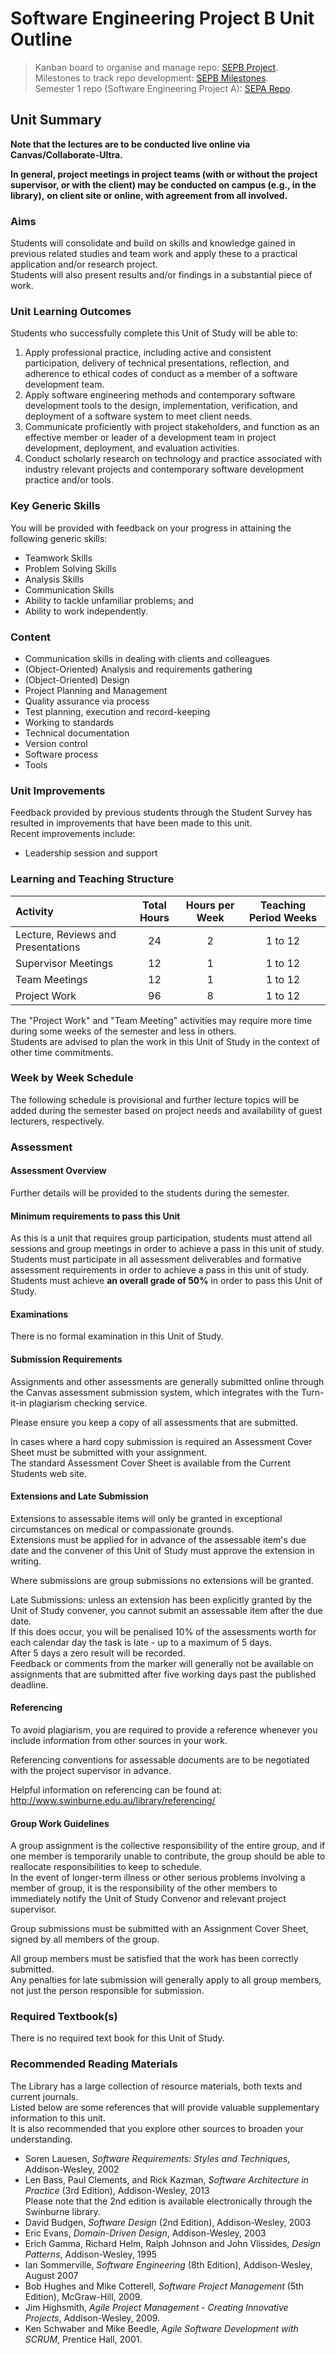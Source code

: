 # Software Engineering Project B Unit Outline
> Kanban board to organise and manage repo: [SEPB Project](https://github.com/orgs/kanbanyte/projects/12).\
> Milestones to track repo development: [SEPB Milestones](https://github.com/kanbanyte/sepb/milestones).\
> Semester 1 repo (Software Engineering Project A): [SEPA Repo](https://github.com/kanbanyte/sepa).

<!--
	Course Syllabus
	Unit Code: SWE40002
	Duration: Semester 2 2023
	Credit Points: 12.5
	Location: Hawthorn
	Assessment Summary:
		This Unit of Study forms the second half of a **two-semester** capstone project.
		Projects are a continuation from the projects in the same team and supervisory arrangements as established in Semester 1.
		Students will be assessed on participation, effective contribution, documentation, development process, self-reflection and product.
-->

<!--
**Pre-Requisites:**
> SWE40001 Software Engineering Project A **(in the immediate previous semester)**\
> From 2020, **no student** is allowed to join SWE40002 without "successfully completing" SWE40001 in the ***semester immediately prior*** to undertaking SWE40002.

**Anti-Requisites:**
> COS30022 Software Development Project 2
-->

## Unit Summary
**Note that the lectures are to be conducted live online via Canvas/Collaborate-Ultra.**

**In general, project meetings in project teams (with or without the project supervisor, or with the client) may be conducted on campus (e.g., in the library),**
**on client site or online, with agreement from all involved.**

### Aims
Students will consolidate and build on skills and knowledge gained in previous related studies and team work and
apply these to a practical application and/or research project.\
Students will also present results and/or findings in a substantial piece of work.

### Unit Learning Outcomes
Students who successfully complete this Unit of Study will be able to:
1. Apply professional practice, including active and consistent participation, delivery of technical presentations, reflection, and
adherence to ethical codes of conduct as a member of a software development team.
2. Apply software engineering methods and contemporary software development tools to the design, implementation, verification, and
deployment of a software system to meet client needs.
3. Communicate proficiently with project stakeholders, and
function as an effective member or leader of a development team in project development, deployment, and evaluation activities.
4. Conduct scholarly research on technology and practice associated with industry relevant projects and contemporary software development practice and/or tools.

### Key Generic Skills
You will be provided with feedback on your progress in attaining the following generic skills:
* Teamwork Skills
* Problem Solving Skills
* Analysis Skills
* Communication Skills
* Ability to tackle unfamiliar problems; and
* Ability to work independently.

### Content
* Communication skills in dealing with clients and colleagues
* (Object-Oriented) Analysis and requirements gathering
* (Object-Oriented) Design
* Project Planning and Management
* Quality assurance via process
* Test planning, execution and record-keeping
* Working to standards
* Technical documentation
* Version control
* Software process
* Tools

### Unit Improvements
Feedback provided by previous students through the Student Survey has resulted in improvements that have been made to this unit.\
Recent improvements include:
* Leadership session and support

### Learning and Teaching Structure
|Activity|Total Hours|Hours per Week|Teaching Period Weeks|
|:-|:-:|:-:|:-:|
|Lecture, Reviews and Presentations|24|2|1 to 12|
|Supervisor Meetings|12|1|1 to 12|
|Team Meetings|12|1|1 to 12|
|Project Work|96|8|1 to 12|

The "Project Work" and "Team Meeting" activities may require more time during some weeks of the semester and less in others.\
Students are advised to plan the work in this Unit of Study in the context of other time commitments.

### Week by Week Schedule
The following schedule is provisional and
further lecture topics will be added during the semester based on project needs and availability of guest lecturers, respectively.

### Assessment
#### Assessment Overview
Further details will be provided to the students during the semester.

#### Minimum requirements to pass this Unit
As this is a unit that requires group participation, students must attend all sessions and group meetings in order to achieve a pass in this unit of study.\
Students must participate in all assessment deliverables and formative assessment requirements in order to achieve a pass in this unit of study.\
Students must achieve **an overall grade of 50%** in order to pass this Unit of Study.

#### Examinations
There is no formal examination in this Unit of Study.

#### Submission Requirements
Assignments and other assessments are generally submitted online through the Canvas assessment submission system,
which integrates with the Turn-it-in plagiarism checking service.

Please ensure you keep a copy of all assessments that are submitted.

In cases where a hard copy submission is required an Assessment Cover Sheet must be submitted with your assignment.\
The standard Assessment Cover Sheet is available from the Current Students web site.

#### Extensions and Late Submission
Extensions to assessable items will only be granted in exceptional circumstances on medical or compassionate grounds.\
Extensions must be applied for in advance of the assessable item's due date and the convener of this Unit of Study must approve the extension in writing.

Where submissions are group submissions no extensions will be granted.

Late Submissions: unless an extension has been explicitly granted by the Unit of Study convener, you cannot submit an assessable item after the due date.\
If this does occur, you will be penalised 10% of the assessments worth for each calendar day the task is late - up to a maximum of 5 days.\
After 5 days a zero result will be recorded.\
Feedback or comments from the marker will generally not be available on assignments that are submitted after five working days past the published deadline.

#### Referencing
To avoid plagiarism, you are required to provide a reference whenever you include information from other sources in your work.

Referencing conventions for assessable documents are to be negotiated with the project supervisor in advance.

Helpful information on referencing can be found at:\
<http://www.swinburne.edu.au/library/referencing/>

#### Group Work Guidelines
A group assignment is the collective responsibility of the entire group, and
if one member is temporarily unable to contribute, the group should be able to reallocate responsibilities to keep to schedule.\
In the event of longer-term illness or other serious problems involving a member of group,
it is the responsibility of the other members to immediately notify the Unit of Study Convenor and relevant project supervisor.

Group submissions must be submitted with an Assignment Cover Sheet, signed by all members of the group.

All group members must be satisfied that the work has been correctly submitted.\
Any penalties for late submission will generally apply to all group members, not just the person responsible for submission.

### Required Textbook(s)
There is no required text book for this Unit of Study.

### Recommended Reading Materials
The Library has a large collection of resource materials, both texts and current journals.\
Listed below are some references that will provide valuable supplementary information to this unit.\
It is also recommended that you explore other sources to broaden your understanding.
* Soren Lauesen, *Software Requirements: Styles and Techniques*, Addison-Wesley, 2002
* Len Bass, Paul Clements, and Rick Kazman, *Software Architecture in Practice* (3rd Edition), Addison-Wesley, 2013\
Please note that the 2nd edition is available electronically through the Swinburne library.
* David Budgen, *Software Design* (2nd Edition), Addison-Wesley, 2003
* Eric Evans, *Domain-Driven Design*, Addison-Wesley, 2003
* Erich Gamma, Richard Helm, Ralph Johnson and John Vlissides, *Design Patterns*, Addison-Wesley, 1995
* Ian Sommerville, *Software Engineering* (8th Edition), Addison-Wesley, August 2007
* Bob Hughes and Mike Cotterell, *Software Project Management* (5th Edition), McGraw-Hill, 2009.
* Jim Highsmith, *Agile Project Management - Creating Innovative Projects*, Addison-Wesley, 2009.
* Ken Schwaber and Mike Beedle, *Agile Software Development with SCRUM*, Prentice Hall, 2001. <!-- #scrum_sux -->
